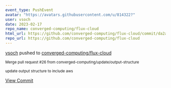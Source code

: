 ```yaml
---
event_type: PushEvent
avatar: "https://avatars.githubusercontent.com/u/814322?"
user: vsoch
date: 2023-02-17
repo_name: converged-computing/flux-cloud
html_url: https://github.com/converged-computing/flux-cloud/commit/da2ad409d1cb47cd9acdf570e38f8581fdea4b68
repo_url: https://github.com/converged-computing/flux-cloud
---
```


<a href='https://github.com/vsoch' target='_blank'>vsoch</a> pushed to <a href='https://github.com/converged-computing/flux-cloud' target='_blank'>converged-computing/flux-cloud</a>

<small>Merge pull request #26 from converged-computing/update/output-structure

update output structure to include aws</small>

<a href='https://github.com/converged-computing/flux-cloud/commit/da2ad409d1cb47cd9acdf570e38f8581fdea4b68' target='_blank'>View Commit</a>